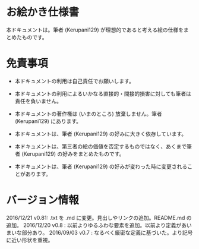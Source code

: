 # お絵かき仕様書
本ドキュメントは。筆者 (Kerupani129) が理想的であると考える絵の仕様をまとめたものです。

# 免責事項

- 本ドキュメントの利用は自己責任でお願いします。
- 本ドキュメントの利用によるいかなる直接的・間接的損害に対しても筆者は責任を負いません。
- 本ドキュメントの著作権は (いまのところ) 放棄しません。筆者 (Kerupani129) にあります。

- 本ドキュメントは、筆者 (Kerupani129) の好みに大きく依存しています。
- 本ドキュメントは、第三者の絵の価値を否定するものではなく、あくまで筆者 (Kerupani129) の好みをまとめたものです。
- 本ドキュメントは、筆者 (Kerupani129) の好みが変わった時に変更されることがあります。

# バージョン情報
2016/12/21 v0.81: .txt を .md に変更。見出しやリンクの追加。README.md の追加。
2016/12/20 v0.8 : 以前よりゆるふわな要素を追加。以前より定義があいまいな部分あり。
2016/09/03 v0.7 : なるべく厳密な定義に基づいた。より記号に近い形状を重視。
